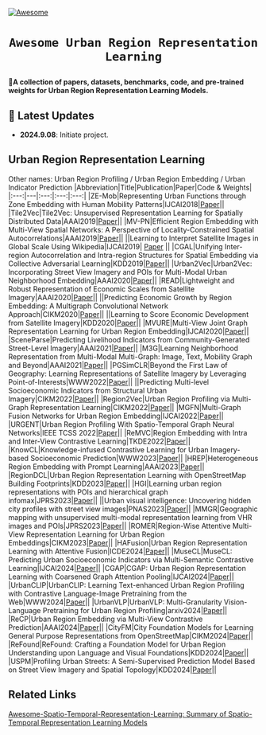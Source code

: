 <!-- [![Maintenance](https://img.shields.io/badge/Maintained%3F-yes-green.svg)](https://github.com/Jack-bo1220/Awesome-Remote-Sensing-Foundation-Models/graphs/commit-activity) -->
[![Awesome](https://cdn.rawgit.com/sindresorhus/awesome/d7305f38d29fed78fa85652e3a63e154dd8e8829/media/badge.svg)](https://github.com/Jack-bo1220/Awesome-Remote-Sensing-Foundation-Models)
<!-- <img alt="GitHub watchers" src="https://img.shields.io/github/watchers/Jack-bo1220/Awesome-Remote-Sensing-Foundation-Models?style=social"> <img alt="GitHub stars" src="https://img.shields.io/github/stars/Jack-bo1220/Awesome-Remote-Sensing-Foundation-Models?style=social"> <img alt="GitHub forks" src="https://img.shields.io/github/forks/Jack-bo1220/Awesome-Remote-Sensing-Foundation-Models?style=social"> -->

# <p align=center>`Awesome Urban Region Representation Learning`</p>

:star2:**A collection of papers, datasets, benchmarks, code, and pre-trained weights for Urban Region Representation Learning Models.**

## 📢 Latest Updates
<!-- :fire::fire::fire: Last Updated on 2024.08.19 :fire::fire::fire: -->

- **2024.9.08**: Initiate project.

## Urban Region Representation Learning
Other names: Urban Region Profiling / Urban Region Embedding / Urban Indicator Prediction
|Abbreviation|Title|Publication|Paper|Code & Weights|
|:---:|---|:---:|:---:|:---:|
|ZE-Mob|Representing Urban Functions through Zone Embedding with Human Mobility Patterns|IJCAI2018|[Paper](https://www.ijcai.org/Proceedings/2018/0545.pdf)||
|Tile2Vec|Tile2Vec: Unsupervised Representation Learning for Spatially Distributed Data|AAAI2019|[Paper](https://dl.acm.org/doi/pdf/10.1609/aaai.v33i01.33013967)||
|MV-PN|Efficient Region Embedding with Multi-View Spatial Networks: A Perspective of Locality-Constrained Spatial Autocorrelations|AAAI2019|[Paper](https://dl.acm.org/doi/pdf/10.1609/aaai.v33i01.3301906)||
||Learning to Interpret Satellite Images in Global Scale Using Wikipedia|IJCAI2019|          [Paper](https://arxiv.org/pdf/1905.02506)           ||
|CGAL|Unifying Inter-region Autocorrelation and Intra-region Structures for Spatial Embedding via Collective Adversarial Learning|KDD2019|[Paper]([dl.acm.org/doi/pdf/10.1145/3292500.3330972](https://dl.acm.org/doi/pdf/10.1145/3292500.3330972))||
|Urban2Vec|Urban2Vec: Incorporating Street View Imagery and POIs for Multi-Modal Urban Neighborhood Embedding|AAAI2020|[Paper](https://arxiv.org/pdf/2001.11101)||
|READ|Lightweight and Robust Representation of Economic Scales from Satellite Imagery|AAAI2020|[Paper](https://aaai.org/papers/00428-lightweight-and-robust-representation-of-economic-scales-from-satellite-imagery/)||
||Predicting Economic Growth by Region Embedding: A Multigraph Convolutional Network Approach|CIKM2020|[Paper]([dl.acm.org/doi/pdf/10.1145/3340531.3411882](https://dl.acm.org/doi/pdf/10.1145/3340531.3411882))||
||Learning to Score Economic Development from Satellite Imagery|KDD2020|[Paper]([dl.acm.org/doi/pdf/10.1145/3394486.3403347](https://dl.acm.org/doi/pdf/10.1145/3394486.3403347))||
|MVURE|Multi-View Joint Graph Representation Learning for Urban Region Embedding|IJCAI2020|[Paper](https://www.ijcai.org/Proceedings/2020/0611.pdf)||
|SceneParse|Predicting Livelihood Indicators from Community-Generated Street-Level Imagery|AAAI2021|[Paper](https://arxiv.org/pdf/2006.08661)||
|M3G|Learning Neighborhood Representation from Multi-Modal Multi-Graph: Image, Text, Mobility Graph and Beyond|AAAI2021|[Paper](https://arxiv.org/pdf/2105.02489)||
|PGSimCLR|Beyond the First Law of Geography: Learning Representations of Satellite Imagery by Leveraging Point-of-Interests|WWW2022|[Paper](https://dl.acm.org/doi/pdf/10.1145/3485447.3512149)||
||Predicting Multi-level Socioeconomic Indicators from Structural Urban Imagery|CIKM2022|[Paper](https://dl.acm.org/doi/pdf/10.1145/3511808.3557153)||
|Region2Vec|Urban Region Profiling via Multi-Graph Representation Learning|CIKM2022|[Paper]([dl.acm.org/doi/pdf/10.1145/3511808.3557720](https://dl.acm.org/doi/pdf/10.1145/3511808.3557720))||
|MGFN|Multi-Graph Fusion Networks for Urban Region Embedding|IJCAI2022|[Paper](https://arxiv.org/pdf/2201.09760)||
|URGENT|Urban Region Profiling With Spatio-Temporal Graph Neural Networks|IEEE TCSS 2022|[Paper](https://ieeexplore.ieee.org/document/9805695)||
|ReMVC|Region Embedding with Intra and Inter-View Contrastive Learning|TKDE2022|[Paper](https://arxiv.org/pdf/2211.08975)||
|KnowCL|Knowledge-infused Contrastive Learning for Urban Imagery-based Socioeconomic Prediction|WWW2023|[Paper]([dl.acm.org/doi/pdf/10.1145/3543507.3583876](https://dl.acm.org/doi/pdf/10.1145/3543507.3583876))||
|HREP|Heterogeneous Region Embedding with Prompt Learning|AAAI2023|[Paper](https://dl.acm.org/doi/abs/10.1609/aaai.v37i4.25625)||
|RegionDCL|Urban Region Representation Learning with OpenStreetMap Building Footprints|KDD2023|[Paper]([dl.acm.org/doi/pdf/10.1145/3580305.3599538](https://dl.acm.org/doi/pdf/10.1145/3580305.3599538))||
|HGI|Learning urban region representations with POIs and hierarchical graph infomax|JPRS2023|[Paper](https://www.sciencedirect.com/science/article/pii/S0924271622003148)||
||Urban visual intelligence: Uncovering hidden city profiles with street view images|PNAS2023|[Paper]([pnas.org/doi/pdf/10.1073/pnas.2220417120](https://www.pnas.org/doi/pdf/10.1073/pnas.2220417120))||
|MMGR|Geographic mapping with unsupervised multi-modal representation learning from VHR images and POIs|JPRS2023|[Paper](https://www.sciencedirect.com/science/article/pii/S0924271623001235)||
|ROMER|Region-Wise Attentive Multi-View Representation Learning for Urban Region Embeddings|CIKM2023|[Paper]([dl.acm.org/doi/pdf/10.1145/3583780.3615194](https://dl.acm.org/doi/pdf/10.1145/3583780.3615194))||
|HAFusion|Urban Region Representation Learning with Attentive Fusion|ICDE2024|[Paper](https://arxiv.org/pdf/2312.04606)||
|MuseCL|MuseCL: Predicting Urban Socioeconomic Indicators via Multi-Semantic Contrastive Learning|IJCAI2024|[Paper](https://arxiv.org/pdf/2407.09523)||
|CGAP|CGAP: Urban Region Representation Learning with Coarsened Graph Attention Pooling|IJCAI2024|[Paper](https://www.ijcai.org/proceedings/2024/0832.pdf)||
|UrbanCLIP|UrbanCLIP: Learning Text-enhanced Urban Region Profiling with Contrastive Language-Image Pretraining from the Web|WWW2024|[Paper]([dl.acm.org/doi/pdf/10.1145/3589334.3645378](https://dl.acm.org/doi/pdf/10.1145/3589334.3645378))||
|UrbanVLP|UrbanVLP: Multi-Granularity Vision-Language Pretraining for Urban Region Profiling|arxiv2024|[Paper](https://arxiv.org/pdf/2403.16831)||
|ReCP|Urban Region Embedding via Multi-View Contrastive Prediction|AAAI2024|[Paper](https://arxiv.org/pdf/2312.09681)||
|CityFM|City Foundation Models for Learning General Purpose Representations from OpenStreetMap|CIKM2024|[Paper](https://arxiv.org/pdf/2310.00583)||
|ReFound|ReFound: Crafting a Foundation Model for Urban Region Understanding upon Language and Visual Foundations|KDD2024|[Paper]([dl.acm.org/doi/pdf/10.1145/3637528.3671992](https://dl.acm.org/doi/pdf/10.1145/3637528.3671992))||
|USPM|Profiling Urban Streets: A Semi-Supervised Prediction Model Based on Street View Imagery and Spatial Topology|KDD2024|[Paper]([dl.acm.org/doi/pdf/10.1145/3637528.3671918](https://dl.acm.org/doi/pdf/10.1145/3637528.3671918))||





## Related Links
[Awesome-Spatio-Temporal-Representation-Learning: Summary of Spatio-Temporal Representation Learning Models](https://github.com/aptx1231/Awesome-Spatio-Temporal-Representation-Learning)